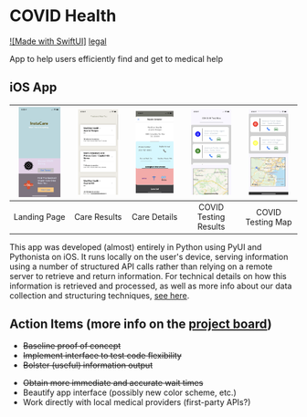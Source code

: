 # COVID Health
[![Made with SwiftUI]](https://seeklogo.com/images/S/swift-logo-7927855EB5-seeklogo.com.png)
[legal](legal.md)

App to help users efficiently find and get to medical help

## iOS App

| <img src="Device-natives/iOS/screenshots/IMG-1087.PNG" width=80%>       | <img src="Device-natives/iOS/screenshots/IMG-1090.PNG" width=80%>         | <img src="Device-natives/iOS/screenshots/IMG-1091.PNG" width=80%>  | <img src="Device-natives/iOS/screenshots/IMG-1088.PNG" width=80%>  | <img src="Device-natives/iOS/screenshots/IMG-1089.PNG" width=80%>  |
| :-------------: |:-------------:| :-----:|:-----:|:-----:|
| Landing Page    | Care Results  | Care Details | COVID Testing Results | COVID Testing Map |


This app was developed (almost) entirely in Python using PyUI and Pythonista on iOS. It runs locally on the user's device, serving information using a number of structured API calls rather than relying on a remote server to retrieve and return information. For technical details on how this information is retrieved and processed, as well as more info about our data collection and structuring techniques, [see here](docs/dataStructures.md).

## Action Items (more info on the [project board](https://github.com/orgs/gw-innovation-lab/projects/1))
 * ~~Baseline proof of concept~~
 * ~~Implement interface to test code flexibility~~
 * ~~Bolster (useful) information output~~
<!--- * ~~Develop visual interface (app): iOS and Android | Pythonista (?)~~ -->
 * ~~Obtain more immediate and accurate wait times~~
 * Beautify app interface (possibly new color scheme, etc.)
 * Work directly with local medical providers (first-party APIs?)
